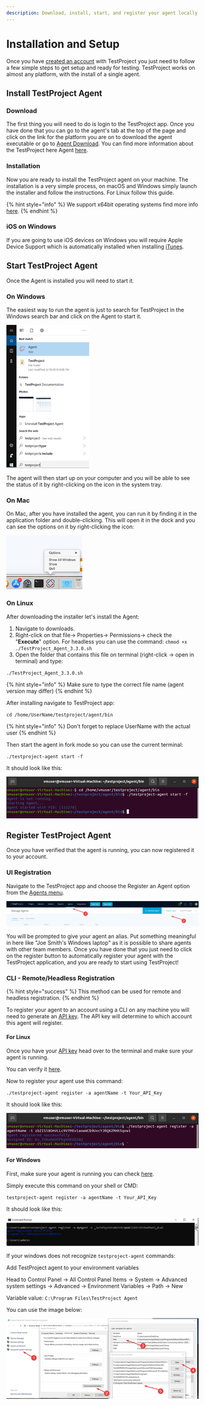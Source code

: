 ```yaml
---
description: Download, install, start, and register your agent locally or remotely.
---
```


# Installation and Setup

Once you have [created an account](creating-an-account.md#registration) with TestProject you just need to follow a few simple steps to get setup and ready for testing. TestProject works on almost any platform, with the install of a single agent.

## Install TestProject Agent

### Download

The first thing you will need to do is login to the TestProject app. Once you have done that you can go to the agent's tab at the top of the page and click on the link for the platform you are on to download the agent executable or go to [Agent Download](https://app.testproject.io/#/download). You can find more information about the TestProject here Agent [here](broken-reference).

### Installation

Now you are ready to install the TestProject agent on your machine. The installation is a very simple process, on macOS and Windows simply launch the installer and follow the instructions. For Linux follow this guide.

{% hint style="info" %}
We support x64bit operating systems find more info [here](../supported-environments.md#supported-agent-operating-systems-x64-only).
{% endhint %}

### iOS on Windows

If you are going to use iOS devices on Windows you will require Apple Device Support which is automatically installed when installing [iTunes](https://support.apple.com/downloads/itunes).

## Start TestProject Agent

Once the Agent is installed you will need to start it.

### On Windows

The easiest way to run the agent is just to search for TestProject in the Windows search bar and click on the Agent to start it.

![TestProject Agent on Windows](<../.gitbook/assets/image (451).png>)

The agent will then start up on your computer and you will be able to see the status of it by right-clicking on the icon in the system tray.

### On Mac

On Mac, after you have installed the agent, you can run it by finding it in the application folder and double-clicking. This will open it in the dock and you can see the options on it by right-clicking the icon:

![TestProject Agent on Mac](<../.gitbook/assets/image (456).png>)

### On Linux

After downloading the installer let's install the Agent:

1. &#x20;Navigate to downloads.
2. Right-click on that file-> Properties-> Permissions-> check the "**Execute**" option. For headless you can use the command: `chmod +x ./TestProject_Agent_3.3.0.sh`
3. Open the folder that contains this file on terminal (right-click -> open in terminal) and type:

```
./TestProject_Agent_3.3.0.sh
```

{% hint style="info" %}
Make sure to type the correct file name (agent version may differ)
{% endhint %}

After installing navigate to TestProject app:

```
cd /home/UserName/testproject/agent/bin
```

{% hint style="info" %}
Don't forget to replace UserName with the actual user
{% endhint %}

Then start the agent in fork mode so you can use the current terminal:

```
./testproject-agent start -f
```

It should look like this:

![TestProject Agent on Linux terminal](../.gitbook/assets/Picture1.png)

## Register TestProject Agent

Once you have verified that the agent is running, you can now registered it to your account.

### UI Registration

Navigate to the TestProject app and choose the Register an Agent option from the [Agents menu](https://app.testproject.io/#/agents).

![Registering the Agent from TestProject app](../.gitbook/assets/Picture2.png)

You will be prompted to give your agent an alias. Put something meaningful in here like "Joe Smith's Windows laptop" as it is possible to share agents with other team members. Once you have done that you just need to click on the register button to automatically register your agent with the TestProject application, and you are ready to start using TestProject!

### CLI - Remote/Headless Registration

{% hint style="success" %}
This method can be used for remote and headless registration.
{% endhint %}

To register your agent to an account using a CLI on any machine you will need to generate an [API key](https://app.testproject.io/#/integrations/api). The API key will determine to which account this agent will register.

#### For Linux

Once you have your [API key](https://app.testproject.io/#/integrations/api) head over to the terminal and make sure your agent is running.

You can verify it [here](installation-and-setup.md#on-linux).

Now to register your agent use this command:

```
./testproject-agent register -a agentName -t Your_API_Key
```

It should look like this:

![Registering the Agent on Linux terminal](../.gitbook/assets/Picture3.png)

#### For Windows

First, make sure your agent is running you can check [here](installation-and-setup.md#on-windows).

Simply execute this command on your shell or CMD:

```
testproject-agent register -a agentName -t Your_API_Key
```

It should look like this:

![Registering the Agent on Windows CMD](<../.gitbook/assets/image (457).png>)

If your windows does not recognize `testproject-agent` commands:

Add TestProject agent to your environment variables

Head to Control Panel -> All Control Panel Items -> System -> Advanced system settings -> Advanced -> Environment Variables -> Path -> New

Variable value: `C:\Program Files\TestProject Agent`

You can use the image below:

![Adding TestProject to the environment variables ](../.gitbook/assets/Picture4.png)
